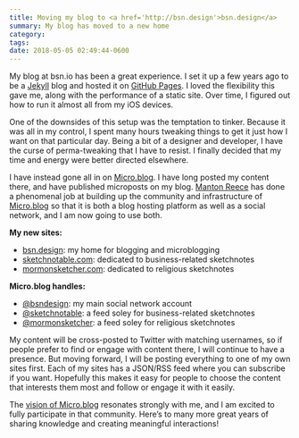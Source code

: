 ```yaml
---
title: Moving my blog to <a href='http://bsn.design'>bsn.design</a>
summary: My blog has moved to a new home
category: 
tags: 
date: 2018-05-05 02:49:44-0600
---
```

My blog at bsn.io has been a great experience. I set it up a few years ago to be a [Jekyll](https://jekyllrb.com) blog and hosted it on [GitHub Pages](https://pages.github.com). I loved the flexibility this gave me, along with the performance of a static site. Over time, I figured out how to run it almost all from my iOS devices.

One of the downsides of this setup was the temptation to tinker. Because it was all in my control, I spent many hours tweaking things to get it just how I want on that particular day. Being a bit of a designer and developer, I have the curse of perma-tweaking that I have to resist. I finally decided that my time and energy were better directed elsewhere.

I have instead gone all in on [Micro.blog](https://micro.blog). I have long posted my content there, and have published microposts on my blog. [Manton Reece](https://manton.org) has done a phenomenal job at building up the community and infrastructure of [Micro.blog](https://micro.blog) so that it is both a blog hosting platform as well as a social network, and I am now going to use both.

**My new sites:**
- [bsn.design](http://bsn.design): my home for blogging and microblogging
- [sketchnotable.com](http://sketchnotable.com): dedicated to business-related sketchnotes
- [mormonsketcher.com](http://mormonsketcher.com): dedicated to religious sketchnotes

**Micro.blog handles:**
- [@bsndesign](https://micro.blog/bsndesign): my main social network account
- [@sketchnotable](https://micro.blog/sketchnotable): a feed soley for business-related sketchnotes
- [@mormonsketcher](https://micro.blog/mormonsketcher): a feed soley for religious sketchnotes

My content will be cross-posted to Twitter with matching usernames, so if people prefer to find or engage with content there, I will continue to have a presence. But moving forward, I will be posting everything to one of my own sites first. Each of my sites has a JSON/RSS feed where you can subscribe if you want. Hopefully this makes it easy for people to choose the content that interests them most and follow or engage it with it easily.

The [vision of Micro.blog](http://help.micro.blog/2015/why-i-created-this/) resonates strongly with me, and I am excited to fully participate in that community. Here’s to many more great years of sharing knowledge and creating meaningful interactions!

